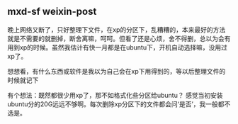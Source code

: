 mxd-sf
weixin-post
------
晚上网络又断了，只好整理下文件，在xp的分区下，乱糟糟的，本来最好的方法就是不需要的就删掉，断舍离嘛，呵呵。但看了还是心烦，舍不得删，总以为会有用到xp的时候。虽然我估计有快一月都是在ubuntu下，开机自动选择嘛，没用过xp了。

想想看，有什么东西或软件是我以为自己会在xp下用得到的，等以后整理文件的时候就记下

有个想法：既然都很少用xp了，那不如格式化些分区给ubuntu？ 感觉当初安装ubuntu分的20G远远不够啊。每次删除xp分区下的文件都会问‘是否’，我一般都不选是。
